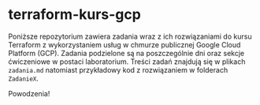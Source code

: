 # terraform-kurs-gcp

Poniższe repozytorium zawiera zadania wraz z ich rozwiązaniami do kursu Terraform z wykorzystaniem usług w chmurze publicznej Google Cloud Platform (GCP). Zadania podzielone są na poszczególnie dni oraz sekcje ćwiczeniowe w postaci laboratorium. Treści zadań znajdują się w plikach `zadania.md` natomiast przykładowy kod z rozwiązaniem w folderach `ZadanieX`.

Powodzenia!
